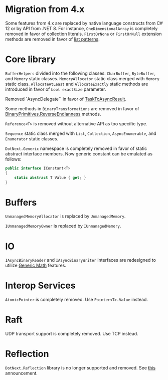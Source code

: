 Migration from 4.x
====
Some features from 4.x are replaced by native language constructs from C# 12 or by API from .NET 8. For instance, `OneDimensionalArray` is completely removed in favor of collection literals. `FirstOrNone` or `FirstOrNull` extension methods are removed in favor of [list patterns](https://learn.microsoft.com/en-us/dotnet/csharp/fundamentals/functional/pattern-matching#list-patterns).

# Core library
`BufferHelpers` divided into the following classes: `CharBuffer`, `ByteBuffer`, and `Memory` static classes. `MemoryAllocator` static class merged with `Memory` static class. `AllocateAtLeast` and `AllocateExactly` static methods are introduced in favor of `bool exactSize` parameter.

Removed `AsyncDelegate`` in favor of [TaskToAsyncResult](https://learn.microsoft.com/en-us/dotnet/api/system.threading.tasks.tasktoasyncresult).

Some methods in `BinaryTransformations` are removed in favor of [BinaryPrimitives.ReverseEndianness](https://learn.microsoft.com/en-us/dotnet/api/system.buffers.binary.binaryprimitives.reverseendianness) methods.

`Reference<T>` is removed without alternative API as too specific type.

`Sequence` static class merged with `List`, `Collection`, `AsyncEnumerable`, and `Enumerator` static classes.

`DotNext.Generic` namespace is completely removed in favor of static abstract interface members. Now generic constant can be emulated as follows:
```csharp
public interface IConstant<T>
{
    static abstract T Value { get; }
}
```

# Buffers

`UnmanagedMemoryAllocator` is replaced by `UnmanagedMemory`.

`IUnmanagedMemoryOwner` is replaced by `IUnmanagedMemory`.

# IO
`IAsyncBinaryReader` and `IAsyncBinaryWriter` interfaces are redesigned to utilize [Generic Math](https://learn.microsoft.com/en-us/dotnet/standard/generics/math) features.

# Interop Services
`AtomicPointer` is completely removed. Use `Pointer<T>.Value` instead.

# Raft
UDP transport support is completely removed. Use TCP instead.

# Reflection
`DotNext.Reflection` library is no longer supported and removed. See [this](https://github.com/dotnet/dotNext/discussions/142) announcement.
